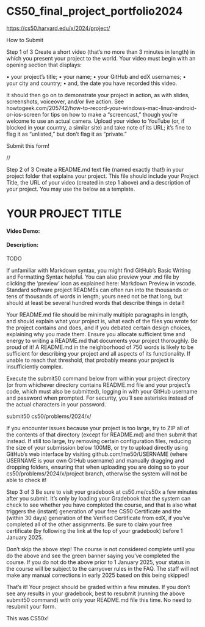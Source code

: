 # CS50_final_project_portfolio2024

https://cs50.harvard.edu/x/2024/project/

How to Submit

Step 1 of 3
Create a short video (that’s no more than 3 minutes in length) in which you present your project to the world. Your video must begin with an opening section that displays:

• your project’s title;
• your name;
• your GitHub and edX usernames;
• your city and country;
• and, the date you have recorded this video.

It should then go on to demonstrate your project in action, as with slides, screenshots, voiceover, and/or live action. See howtogeek.com/205742/how-to-record-your-windows-mac-linux-android-or-ios-screen for tips on how to make a “screencast,” though you’re welcome to use an actual camera. Upload your video to YouTube (or, if blocked in your country, a similar site) and take note of its URL; it’s fine to flag it as “unlisted,” but don’t flag it as “private.”

Submit this form!

//

Step 2 of 3
Create a README.md text file (named exactly that!) in your project folder that explains your project. This file should include your Project Title, the URL of your video (created in step 1 above) and a description of your project. You may use the below as a template.

# YOUR PROJECT TITLE
#### Video Demo:  <URL HERE>
#### Description:
TODO
    
If unfamiliar with Markdown syntax, you might find GitHub’s Basic Writing and Formatting Syntax helpful. You can also preview your .md file by clicking the ‘preview’ icon as explained here: Markdown Preview in vscode. Standard software project READMEs can often run into the thousands or tens of thousands of words in length; yours need not be that long, but should at least be several hundred words that describe things in detail!

Your README.md file should be minimally multiple paragraphs in length, and should explain what your project is, what each of the files you wrote for the project contains and does, and if you debated certain design choices, explaining why you made them. Ensure you allocate sufficient time and energy to writing a README.md that documents your project thoroughly. Be proud of it! A README.md in the neighborhood of 750 words is likely to be sufficient for describing your project and all aspects of its functionality. If unable to reach that threshold, that probably means your project is insufficiently complex.

Execute the submit50 command below from within your project directory (or from whichever directory contains README.md file and your project’s code, which must also be submitted), logging in with your GitHub username and password when prompted. For security, you’ll see asterisks instead of the actual characters in your password.

submit50 cs50/problems/2024/x/

If you encounter issues because your project is too large, try to ZIP all of the contents of that directory (except for README.md) and then submit that instead. If still too large, try removing certain configuration files, reducing the size of your submission below 100MB, or try to upload directly using GitHub’s web interface by visiting github.com/me50/USERNAME (where USERNAME is your own GitHub username) and manually dragging and dropping folders, ensuring that when uploading you are doing so to your cs50/problems/2024/x/project branch, otherwise the system will not be able to check it!

Step 3 of 3
Be sure to visit your gradebook at cs50.me/cs50x a few minutes after you submit. It’s only by loading your Gradebook that the system can check to see whether you have completed the course, and that is also what triggers the (instant) generation of your free CS50 Certificate and the (within 30 days) generation of the Verified Certificate from edX, if you’ve completed all of the other assignments. Be sure to claim your free certificate (by following the link at the top of your gradebook) before 1 January 2025.

Don’t skip the above step! The course is not considered complete until you do the above and see the green banner saying you’ve completed the course. If you do not do the above prior to 1 January 2025, your status in the course will be subject to the carryover rules in the FAQ. The staff will not make any manual corrections in early 2025 based on this being skipped!

That’s it! Your project should be graded within a few minutes. If you don’t see any results in your gradebook, best to resubmit (running the above submit50 command) with only your README.md file this time. No need to resubmit your form.

This was CS50x!

